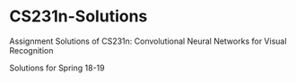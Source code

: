 # CS231n-Solutions
Assignment Solutions of CS231n: Convolutional Neural Networks for Visual Recognition

Solutions for Spring 18-19
